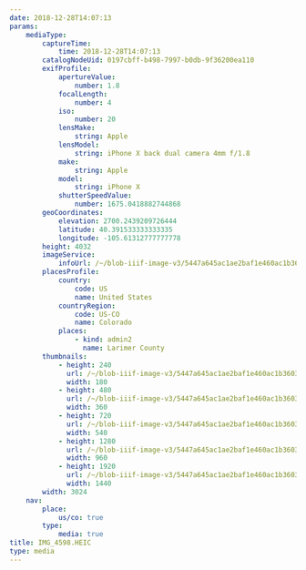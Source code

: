 ```yaml
---
date: 2018-12-28T14:07:13
params:
    mediaType:
        captureTime:
            time: 2018-12-28T14:07:13
        catalogNodeUid: 0197cbff-b498-7997-b0db-9f36200ea110
        exifProfile:
            apertureValue:
                number: 1.8
            focalLength:
                number: 4
            iso:
                number: 20
            lensMake:
                string: Apple
            lensModel:
                string: iPhone X back dual camera 4mm f/1.8
            make:
                string: Apple
            model:
                string: iPhone X
            shutterSpeedValue:
                number: 1675.0418882744868
        geoCoordinates:
            elevation: 2700.2439209726444
            latitude: 40.391533333333335
            longitude: -105.61312777777778
        height: 4032
        imageService:
            infoUrl: /~/blob-iiif-image-v3/5447a645ac1ae2baf1e460ac1b36031842e53028c13f9602bc248b24b42ca59f/info.json
        placesProfile:
            country:
                code: US
                name: United States
            countryRegion:
                code: US-CO
                name: Colorado
            places:
                - kind: admin2
                  name: Larimer County
        thumbnails:
            - height: 240
              url: /~/blob-iiif-image-v3/5447a645ac1ae2baf1e460ac1b36031842e53028c13f9602bc248b24b42ca59f/full/180%2C240/0/default.jpg
              width: 180
            - height: 480
              url: /~/blob-iiif-image-v3/5447a645ac1ae2baf1e460ac1b36031842e53028c13f9602bc248b24b42ca59f/full/360%2C480/0/default.jpg
              width: 360
            - height: 720
              url: /~/blob-iiif-image-v3/5447a645ac1ae2baf1e460ac1b36031842e53028c13f9602bc248b24b42ca59f/full/540%2C720/0/default.jpg
              width: 540
            - height: 1280
              url: /~/blob-iiif-image-v3/5447a645ac1ae2baf1e460ac1b36031842e53028c13f9602bc248b24b42ca59f/full/960%2C1280/0/default.jpg
              width: 960
            - height: 1920
              url: /~/blob-iiif-image-v3/5447a645ac1ae2baf1e460ac1b36031842e53028c13f9602bc248b24b42ca59f/full/1440%2C1920/0/default.jpg
              width: 1440
        width: 3024
    nav:
        place:
            us/co: true
        type:
            media: true
title: IMG_4598.HEIC
type: media
---
```

